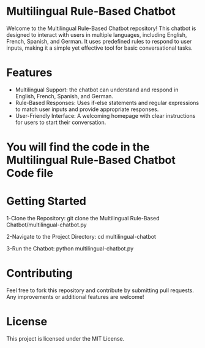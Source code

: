 # Multilingual Rule-Based Chatbot

Welcome to the Multilingual Rule-Based Chatbot repository!
This chatbot is designed to interact with users in multiple languages,
including English, French, Spanish, and German.
It uses predefined rules to respond to user inputs, making it a simple yet
effective tool for basic conversational tasks.

# Features
- Multilingual Support: the chatbot can understand and respond in English,
   French, Spanish, and German.
- Rule-Based Responses: Uses if-else statements and regular expressions to match
   user inputs and provide appropriate responses.
- User-Friendly Interface: A welcoming homepage with clear instructions for users
   to start their conversation.

# You will find the code in the Multilingual Rule-Based Chatbot Code file

# Getting Started

1-Clone the Repository:
git clone the Multilingual Rule-Based Chatbot/multilingual-chatbot.py

2-Navigate to the Project Directory:
cd multilingual-chatbot

3-Run the Chatbot:
python multilingual-chatbot.py

# Contributing
Feel free to fork this repository and contribute by submitting pull requests. Any improvements or additional features are welcome!

# License
This project is licensed under the MIT License.
